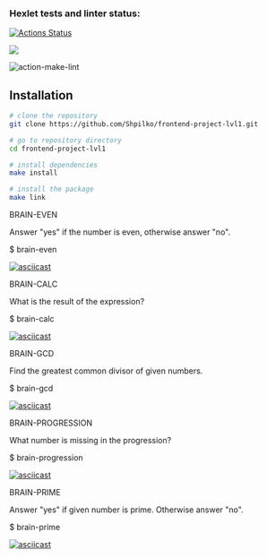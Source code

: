 ### Hexlet tests and linter status:

[![Actions Status](https://github.com/Shpilko/frontend-project-lvl1/workflows/hexlet-check/badge.svg)](https://github.com/Shpilko/frontend-project-lvl1/actions)

<a href="https://codeclimate.com/github/Shpilko/frontend-project-lvl1/maintainability"><img src="https://api.codeclimate.com/v1/badges/882dca342dde183e9428/maintainability" /></a>

![action-make-lint](https://github.com/Shpilko/frontend-project-lvl1/actions/workflows/github-actions.yml/badge.svg)

## Installation

```bash
# clone the repository
git clone https://github.com/Shpilko/frontend-project-lvl1.git

# go to repository directory
cd frontend-project-lvl1

# install dependencies
make install

# install the package
make link
```

BRAIN-EVEN

Answer "yes" if the number is even, otherwise answer "no".

$ brain-even

[![asciicast](https://asciinema.org/a/tBcCW19VZECgb1dwMxxUrW7s3.svg)](https://asciinema.org/a/tBcCW19VZECgb1dwMxxUrW7s3)

BRAIN-CALC

What is the result of the expression?

$ brain-calc

[![asciicast](https://asciinema.org/a/BgNpaPpiTeKTmyJqHs5XZaoB7.svg)](https://asciinema.org/a/BgNpaPpiTeKTmyJqHs5XZaoB7)

BRAIN-GCD

Find the greatest common divisor of given numbers.

$ brain-gcd

[![asciicast](https://asciinema.org/a/BBVGZ90WSQVMBI0xYCv2r8AtZ.svg)](https://asciinema.org/a/BBVGZ90WSQVMBI0xYCv2r8AtZ)

BRAIN-PROGRESSION

What number is missing in the progression?

$ brain-progression

[![asciicast](https://asciinema.org/a/wdJnju84UiVLZaW2DYckxs9qO.svg)](https://asciinema.org/a/wdJnju84UiVLZaW2DYckxs9qO)

BRAIN-PRIME

Answer "yes" if given number is prime. Otherwise answer "no".

$ brain-prime

[![asciicast](https://asciinema.org/a/wsiK7MyAKSDFzsnTqJ2RtQ1wo.svg)](https://asciinema.org/a/wsiK7MyAKSDFzsnTqJ2RtQ1wo)
